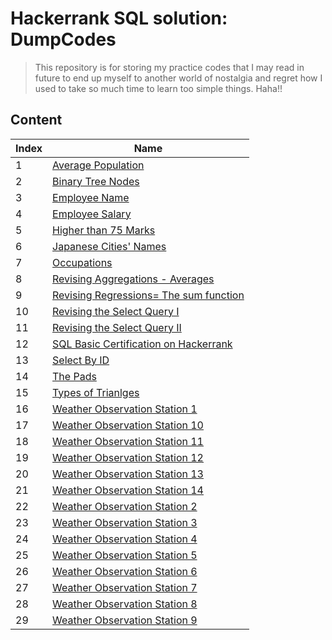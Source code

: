 # Hackerrank SQL solution: DumpCodes
> This repository is for storing my practice codes that I may read in future to end up myself to another world of nostalgia and regret how I used to take so much time to learn 
> too simple things. Haha!!

## Content


|Index | Name |
|---|---|
|1| [Average Population](https://github.com/1darshanpatil/MySQL/blob/main/Average%20Population) |
|2| [Binary Tree Nodes](https://github.com/1darshanpatil/MySQL/blob/main/Binary%20Tree%20Nodes) |
|3| [Employee Name](https://github.com/1darshanpatil/MySQL/blob/main/Employee%20Name) |
|4| [Employee Salary](https://github.com/1darshanpatil/MySQL/blob/main/Employee%20Salary)|
|5| [Higher than 75 Marks](https://github.com/1darshanpatil/MySQL/blob/main/Higher%20than%2075%20Marks) |
|6| [Japanese Cities' Names](https://github.com/1darshanpatil/MySQL/blob/main/Japanese%20Cities'%20Names) |
|7| [Occupations](https://github.com/1darshanpatil/MySQL/blob/main/Occupations) | 
|8| [Revising Aggregations - Averages](https://github.com/1darshanpatil/MySQL/blob/main/Revising%20Aggregations%20-%20Averages) |
|9| [Revising Regressions= The sum function](https://github.com/1darshanpatil/MySQL/blob/main/Revising%20Regressions%3D%20The%20sum%20function) |
|10| [Revising the Select Query I](https://github.com/1darshanpatil/MySQL/blob/main/Revising%20the%20Select%20Query%20I) |
|11| [Revising the Select Query II](https://github.com/1darshanpatil/MySQL/blob/main/Revising%20the%20Select%20Query%20II)|
|12| [SQL Basic Certification on Hackerrank](https://github.com/1darshanpatil/MySQL/blob/main/SQL%20Basic%20Certification%20on%20Hackerrank) |
|13| [Select By ID](https://github.com/1darshanpatil/MySQL/blob/main/Select%20By%20ID)|
|14| [The Pads](https://github.com/1darshanpatil/MySQL/blob/main/The%20Pads)|
|15| [Types of Trianlges](https://github.com/1darshanpatil/MySQL/blob/main/Types%20of%20Trianlges) |
|16| [Weather Observation Station 1](https://github.com/1darshanpatil/MySQL/blob/main/Weather%20Observation%20Station%201) |
|17| [Weather Observation Station 10](https://github.com/1darshanpatil/MySQL/blob/main/Weather%20Observation%20Station%2010) |
|18| [Weather Observation Station 11](https://github.com/1darshanpatil/MySQL/blob/main/Weather%20Observation%20Station%2011) |
|19| [Weather Observation Station 12](https://github.com/1darshanpatil/MySQL/blob/main/Weather%20Observation%20Station%2012) |
|20| [Weather Observation Station 13](https://github.com/1darshanpatil/MySQL/blob/main/Weather%20Observation%20Station%2013) |
|21| [Weather Observation Station 14](https://github.com/1darshanpatil/MySQL/blob/main/Weather%20Observation%20Station%2014) |
|22| [Weather Observation Station 2](https://github.com/1darshanpatil/MySQL/blob/main/Weather%20Observation%20Station%202) |
|23| [Weather Observation Station 3](https://github.com/1darshanpatil/MySQL/blob/main/Weather%20Observation%20Station%203) |
|24| [Weather Observation Station 4](https://github.com/1darshanpatil/MySQL/blob/main/Weather%20Observation%20Station%204) |
|25| [Weather Observation Station 5](https://github.com/1darshanpatil/MySQL/blob/main/Weather%20Observation%20Station%205) |
|26| [Weather Observation Station 6](https://github.com/1darshanpatil/MySQL/blob/main/Weather%20Observation%20Station%206) |
|27| [Weather Observation Station 7](https://github.com/1darshanpatil/MySQL/blob/main/Weather%20Observation%20Station%207) |
|28| [Weather Observation Station 8](https://github.com/1darshanpatil/MySQL/blob/main/Weather%20Observation%20Station%208) |
|29| [Weather Observation Station 9](https://github.com/1darshanpatil/MySQL/blob/main/Weather%20Observation%20Station%209) |
